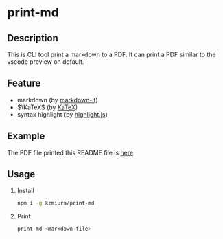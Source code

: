 # print-md

## Description

This is CLI tool print a markdown to a PDF.
It can print a PDF similar to the vscode preview on default.

## Feature

- markdown (by [markdown-it](https://github.com/markdown-it/markdown-it))
- $\KaTeX$ (by [KaTeX](https://katex.org/))
- syntax highlight (by [highlight.js](https://highlightjs.org/))

## Example

The PDF file printed this README file is [here](./README.pdf).

## Usage

1. Install

   ```zsh
   npm i -g kzmiura/print-md
   ```

1. Print

   ```zsh
   print-md <markdown-file>
   ```
